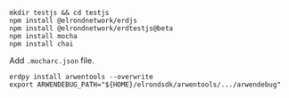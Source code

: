 
```
mkdir testjs && cd testjs
npm install @elrondnetwork/erdjs
npm install @elrondnetwork/erdtestjs@beta
npm install mocha
npm install chai
```

Add `.mocharc.json` file.

```
erdpy install arwentools --overwrite
export ARWENDEBUG_PATH="${HOME}/elrondsdk/arwentools/.../arwendebug"
```
